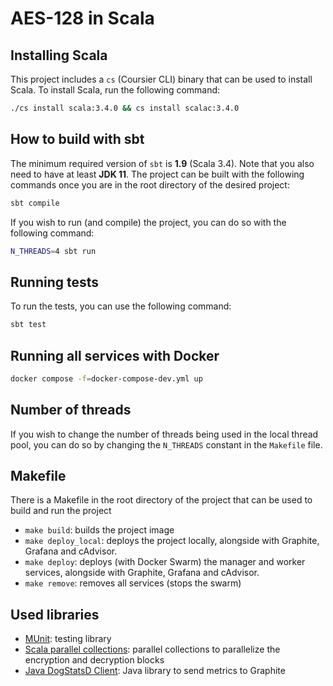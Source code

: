 # AES-128 in Scala

## Installing Scala

This project includes a `cs` (Coursier CLI) binary that can be used to install Scala. To install Scala, run the following command:

```bash
./cs install scala:3.4.0 && cs install scalac:3.4.0
```

## How to build with sbt

The minimum required version of `sbt` is **1.9** (Scala 3.4). Note that you also need to have at least **JDK 11**.
The project can be built with the following commands once you are in the root directory of the desired project:

```bash
sbt compile
```

If you wish to run (and compile) the project, you can do so with the following command:

```bash
N_THREADS=4 sbt run
```

## Running tests

To run the tests, you can use the following command:

```bash
sbt test
```

## Running all services with Docker

```bash
docker compose -f=docker-compose-dev.yml up
```

## Number of threads

If you wish to change the number of threads being used in the local thread pool, you can do so by changing the `N_THREADS` constant in the `Makefile` file.

## Makefile

There is a Makefile in the root directory of the project that can be used to build and run the project

- `make build`: builds the project image
- `make deploy_local`: deploys the project locally, alongside with Graphite, Grafana and cAdvisor.
- `make deploy`: deploys (with Docker Swarm) the manager and worker services, alongside with Graphite, Grafana and cAdvisor.
- `make remove`: removes all services (stops the swarm)

## Used libraries

- [MUnit](https://scalameta.org/munit/): testing library
- [Scala parallel collections](https://github.com/scala/scala-parallel-collections): parallel collections to parallelize the encryption and decryption blocks
- [Java DogStatsD Client](https://github.com/DataDog/java-dogstatsd-client): Java library to send metrics to Graphite
